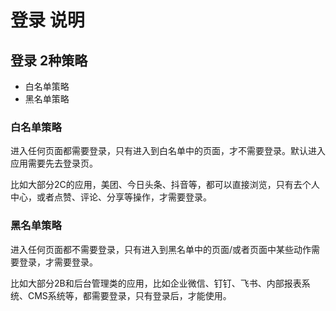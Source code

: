 # 登录 说明

## 登录 2种策略
- 白名单策略
- 黑名单策略

### 白名单策略
进入任何页面都需要登录，只有进入到白名单中的页面，才不需要登录。默认进入应用需要先去登录页。

比如大部分2C的应用，美团、今日头条、抖音等，都可以直接浏览，只有去个人中心，或者点赞、评论、分享等操作，才需要登录。

### 黑名单策略
进入任何页面都不需要登录，只有进入到黑名单中的页面/或者页面中某些动作需要登录，才需要登录。

比如大部分2B和后台管理类的应用，比如企业微信、钉钉、飞书、内部报表系统、CMS系统等，都需要登录，只有登录后，才能使用。